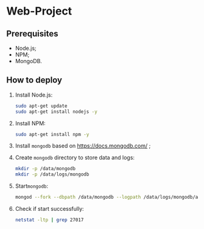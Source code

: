 # Web-Project

## Prerequisites

- Node.js;
- NPM;
- MongoDB.

## How to deploy

1. Install Node.js:

   ```bash
   sudo apt-get update
   sudo apt-get install nodejs -y
   ```

2. Install NPM:

   ```bash
   sudo apt-get install npm -y
   ```

3. Install `mongodb` based on https://docs.mongodb.com/ ;

4. Create `mongodb` directory to store data and logs:

   ```bash
   mkdir -p /data/mongodb
   mkdir -p /data/logs/mongodb
   ```

5. Start`mongodb`:

   ```bash
   mongod --fork --dbpath /data/mongodb --logpath /data/logs/mongodb/app.log
   ```

6. Check if start successfully:

   ```bash
   netstat -ltp | grep 27017
   ```

   